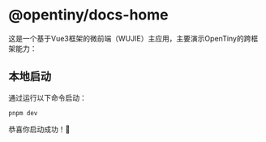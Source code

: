 # @opentiny/docs-home

这是一个基于Vue3框架的微前端（WUJIE）主应用，主要演示OpenTiny的跨框架能力：

## 本地启动

通过运行以下命令启动：

```shell
pnpm dev
```

恭喜你启动成功！🎉
